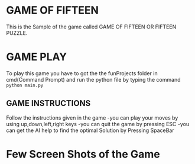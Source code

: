 # GAME OF FIFTEEN
This is the Sample of the game called GAME OF FIFTEEN OR FIFTEEN PUZZLE.

# GAME PLAY
To play this game you have to got the the funProjects folder in cmd(Command Prompt)
and run the python file by typing the command  `python main.py` 

## GAME INSTRUCTIONS
  Follow the instructions given in the game
  -you can play your moves by using up,down,left,right keys
  -you can quit the game by pressing ESC
  -you can get the AI help to find the optimal Solution by Pressing SpaceBar 
 
 # Few Screen Shots of the Game
